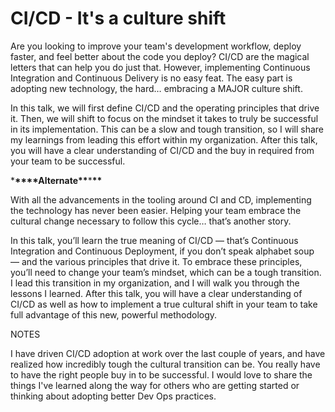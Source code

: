 # CI/CD - It's a culture shift

Are you looking to improve your team's development workflow, deploy faster, and feel better about the code you deploy? CI/CD are the magical letters that can help you do just that. However, implementing Continuous Integration and Continuous Delivery is no easy feat. The easy part is adopting new technology, the hard… embracing a MAJOR culture shift.

In this talk, we will first define CI/CD and the operating principles that drive it. Then, we will shift to focus on the mindset it takes to truly be successful in its implementation. This can be a slow and tough transition, so I will share my learnings from leading this effort within my organization. After this talk, you will have a clear understanding of CI/CD and the buy in required from your team to be successful.

\***\*\*\*\***Alternate**\*\***\***\*\***

With all the advancements in the tooling around CI and CD, implementing the technology has never been easier. Helping your team embrace the cultural change necessary to follow this cycle… that’s another story.

In this talk, you’ll learn the true meaning of CI/CD — that’s Continuous Integration and Continuous Deployment, if you don’t speak alphabet soup — and the various principles that drive it. To embrace these principles, you’ll need to change your team’s mindset, which can be a tough transition. I lead this transition in my organization, and I will walk you through the lessons I learned. After this talk, you will have a clear understanding of CI/CD as well as how to implement a true cultural shift in your team to take full advantage of this new, powerful methodology.

NOTES

I have driven CI/CD adoption at work over the last couple of years, and have realized how incredibly tough the cultural transition can be. You really have to have the right people buy in to be successful. I would love to share the things I've learned along the way for others who are getting started or thinking about adopting better Dev Ops practices.
